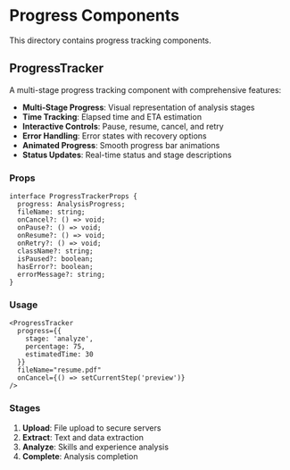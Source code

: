 # Progress Components

This directory contains progress tracking components.

## ProgressTracker

A multi-stage progress tracking component with comprehensive features:

- **Multi-Stage Progress**: Visual representation of analysis stages
- **Time Tracking**: Elapsed time and ETA estimation
- **Interactive Controls**: Pause, resume, cancel, and retry
- **Error Handling**: Error states with recovery options
- **Animated Progress**: Smooth progress bar animations
- **Status Updates**: Real-time status and stage descriptions

### Props

```tsx
interface ProgressTrackerProps {
  progress: AnalysisProgress;
  fileName: string;
  onCancel?: () => void;
  onPause?: () => void;
  onResume?: () => void;
  onRetry?: () => void;
  className?: string;
  isPaused?: boolean;
  hasError?: boolean;
  errorMessage?: string;
}
```

### Usage

```tsx
<ProgressTracker
  progress={{
    stage: 'analyze',
    percentage: 75,
    estimatedTime: 30
  }}
  fileName="resume.pdf"
  onCancel={() => setCurrentStep('preview')}
/>
```

### Stages

1. **Upload**: File upload to secure servers
2. **Extract**: Text and data extraction
3. **Analyze**: Skills and experience analysis
4. **Complete**: Analysis completion
